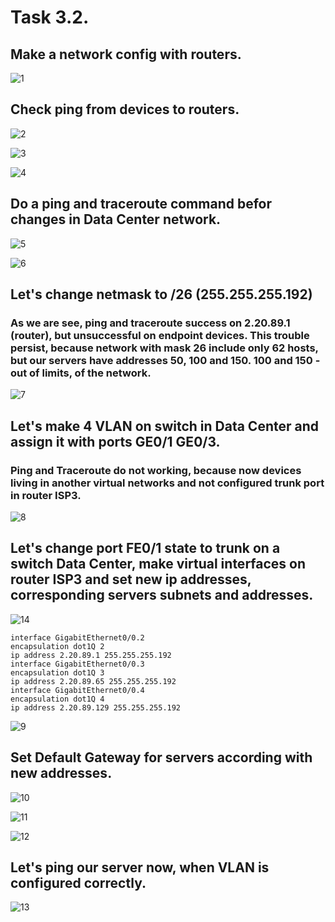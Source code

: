 # Task 3.2.


## Make a network config with routers.

![1](screen/Screenshot_31.png)



## Check ping from  devices to routers.

![2](screen/Screenshot_32.png)


![3](screen/Screenshot_33.png)


![4](screen/Screenshot_34.png)



## Do a ping and traceroute  command befor changes in Data Center network.

![5](screen/Screenshot_35.png)


![6](screen/Screenshot_36.png)


## Let's change netmask to /26 (255.255.255.192)

### As we are see, ping and traceroute success on 2.20.89.1 (router), but unsuccessful on endpoint devices. This trouble persist, because network with mask 26 include only 62 hosts, but our servers have addresses 50, 100 and 150. 100 and 150 - out of limits, of the network.

![7](screen/Screenshot_38.png)


## Let's make 4 VLAN on switch in Data Center and assign it with ports  GE0/1 GE0/3.

### Ping and Traceroute do not working, because now devices  living in another virtual networks and not configured trunk port in router ISP3.

![8](screen/Screenshot_39.png)


## Let's change port FE0/1 state to trunk on a switch Data Center, make virtual interfaces on router ISP3 and set new ip addresses, corresponding servers subnets and addresses.

![14](screen/Screenshot_46.png)


```
interface GigabitEthernet0/0.2
encapsulation dot1Q 2
ip address 2.20.89.1 255.255.255.192
interface GigabitEthernet0/0.3
encapsulation dot1Q 3
ip address 2.20.89.65 255.255.255.192
interface GigabitEthernet0/0.4
encapsulation dot1Q 4
ip address 2.20.89.129 255.255.255.192
```

![9](screen/Screenshot_40.png)

## Set Default Gateway for servers according with new addresses.

![10](screen/Screenshot_41.png)


![11](screen/Screenshot_42.png)


![12](screen/Screenshot_43.png)

## Let's  ping our server now, when VLAN is configured correctly.

![13](screen/Screenshot_44.png)





